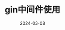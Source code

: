 ---
title: "gin中间件使用"
date: 2024-03-08
description: "gin中间件http请求后端解析"
type: "post"
tags: ["blog", "go项目"]
---